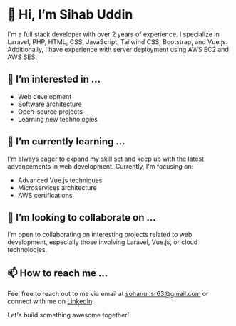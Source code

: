 # 👋 Hi, I’m Sihab Uddin

I'm a full stack developer with over 2 years of experience. I specialize in Laravel, PHP, HTML, CSS, JavaScript, Tailwind CSS, Bootstrap, and Vue.js. Additionally, I have experience with server deployment using AWS EC2 and AWS SES.

## 👀 I’m interested in ...

- Web development
- Software architecture
- Open-source projects
- Learning new technologies

## 🌱 I’m currently learning ...

I'm always eager to expand my skill set and keep up with the latest advancements in web development. Currently, I'm focusing on:

- Advanced Vue.js techniques
- Microservices architecture
- AWS certifications

## 💞️ I’m looking to collaborate on ...

I'm open to collaborating on interesting projects related to web development, especially those involving Laravel, Vue.js, or cloud technologies.

## 📫 How to reach me ...

Feel free to reach out to me via email at [sohanur.sr63@gmail.com](mailto:sohanur.sr63@gmail.com) or connect with me on [LinkedIn](https://www.linkedin.com/in/sihab-uddin).

Let's build something awesome together!
